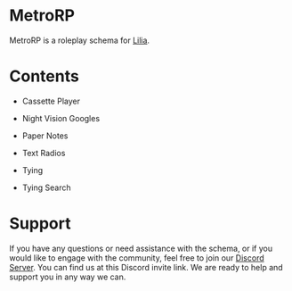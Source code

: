# MetroRP

MetroRP is a roleplay schema for [Lilia](https://github.com/LiliaFramework/Lilia).

# Contents
- Cassette Player
  
- Night Vision Googles
  
- Paper Notes

- Text Radios
  
- Tying

- Tying Search

# Support

If you have any questions or need assistance with the schema, or if you would like to engage with the community, feel free to join our [Discord Server](https://discord.gg/52MSnh39vw). You can find us at this Discord invite link. We are ready to help and support you in any way we can.

